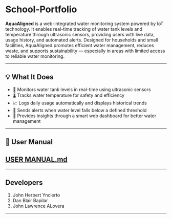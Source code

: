 # School-Portfolio

**AquaAligned** is a web-integrated water monitoring system powered by IoT technology. It enables real-time tracking of water tank levels and temperature through ultrasonic sensors, providing users with live data, usage history, and automated alerts. Designed for households and small facilities, AquaAligned promotes efficient water management, reduces waste, and supports sustainability — especially in areas with limited access to reliable water monitoring.

---
## 💡 What It Does

- 🌊 Monitors water tank levels in real-time using ultrasonic sensors
- 🌡️ Tracks water temperature for safety and efficiency
- 📈 Logs daily usage automatically and displays historical trends
- 🔔 Sends alerts when water level falls below a defined threshold
- 🧠 Provides insights through a smart web dashboard for better water management

---
## 📗 User Manual 
[USER MANUAL.md](UserManual.md)
---

---
## Developers 
1. John Herbert Yncierto
2. Dan Blair Bapilar
3. John Lawrence ALovera
---
